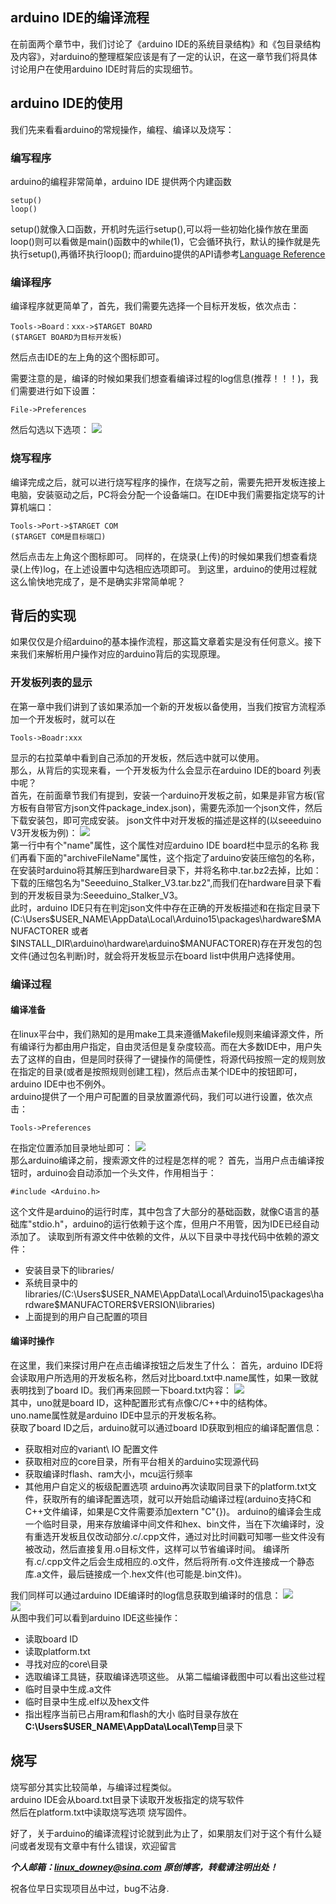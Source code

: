 ## arduino IDE的编译流程
在前面两个章节中，我们讨论了《arduino IDE的系统目录结构》和《包目录结构及内容》，对arduino的整理框架应该是有了一定的认识，在这一章节我们将具体讨论用户在使用arduino IDE时背后的实现细节。

## arduino IDE的使用
我们先来看看arduino的常规操作，编程、编译以及烧写：
### 编写程序
arduino的编程非常简单，arduino IDE 提供两个内建函数

    setup()
    loop()
setup()就像入口函数，开机时先运行setup(),可以将一些初始化操作放在里面
loop()则可以看做是main()函数中的while(1)，它会循环执行，默认的操作就是先执行setup(),再循环执行loop();
而arduino提供的API请参考[Language Reference](https://www.arduino.cc/reference/en/)  
### 编译程序
编译程序就更简单了，首先，我们需要先选择一个目标开发板，依次点击：

    Tools->Board：xxx->$TARGET BOARD
    ($TARGET BOARD为目标开发板)
然后点击IDE的左上角的这个图标即可。  


需要注意的是，编译的时候如果我们想查看编译过程的log信息(推荐！！！)，我们需要进行如下设置：

    File->Preferences
然后勾选以下选项：
![](https://raw.githubusercontent.com/linux-downey/bloc_test/master/article/arduino_build_process/set_compile_log.png)  
### 烧写程序
编译完成之后，就可以进行烧写程序的操作，在烧写之前，需要先把开发板连接上电脑，安装驱动之后，PC将会分配一个设备端口。在IDE中我们需要指定烧写的计算机端口：

    Tools->Port->$TARGET COM
    ($TARGET COM是目标端口)
然后点击左上角这个图标即可。
同样的，在烧录(上传)的时候如果我们想查看烧录(上传)log，在上述设置中勾选相应选项即可。
到这里，arduino的使用过程就这么愉快地完成了，是不是确实非常简单呢？
## 背后的实现
如果仅仅是介绍arduino的基本操作流程，那这篇文章着实是没有任何意义。接下来我们来解析用户操作对应的arduino背后的实现原理。
### 开发板列表的显示
在第一章中我们讲到了该如果添加一个新的开发板以备使用，当我们按官方流程添加一个开发板时，就可以在

    Tools->Boadr:xxx
显示的右拉菜单中看到自己添加的开发板，然后选中就可以使用。  
那么，从背后的实现来看，一个开发板为什么会显示在arduino IDE的board 列表中呢？  
首先，在前面章节我们有提到，安装一个arduino开发板之前，如果是非官方板(官方板有自带官方json文件package_index.json)，需要先添加一个json文件，然后下载安装包，即可完成安装。
json文件中对开发板的描述是这样的(以seeeduino V3开发板为例)：
![](https://raw.githubusercontent.com/linux-downey/bloc_test/master/article/arduino_build_process/stack_V3.png)  
第一行中有个"name"属性，这个属性对应arduino IDE board栏中显示的名称
我们再看下面的"archiveFileName"属性，这个指定了arduino安装压缩包的名称，在安装时arduino将其解压到hardware目录下，并将名称中.tar.bz2去掉，比如：下载的压缩包名为"Seeeduino_Stalker_V3.tar.bz2",而我们在hardware目录下看到的开发板目录为:Seeeduino_Stalker_V3。  
此时，arduino IDE只有在判定json文件中存在正确的开发板描述和在指定目录下(C:\Users\$USER_NAME\AppData\Local\Arduino15\packages\hardware\$MANUFACTORER 或者 $INSTALL_DIR\arduino\hardware\arduino\$MANUFACTORER)存在开发包的包文件(通过包名判断)时，就会将开发板显示在board list中供用户选择使用。

### 编译过程
#### 编译准备
在linux平台中，我们熟知的是用make工具来遵循Makefile规则来编译源文件，所有编译行为都由用户指定，自由灵活但是复杂度较高。而在大多数IDE中，用户失去了这样的自由，但是同时获得了一键操作的简便性，将源代码按照一定的规则放在指定的目录(或者是按照规则创建工程)，然后点击某个IDE中的按钮即可，arduino IDE中也不例外。  
arduino提供了一个用户可配置的目录放置源代码，我们可以进行设置，依次点击：

    Tools->Preferences
在指定位置添加目录地址即可：
![](https://raw.githubusercontent.com/linux-downey/bloc_test/master/article/arduino_build_process/add_directory.png)  
那么arduino编译之前，搜索源文件的过程是怎样的呢？
首先，当用户点击编译按钮时，arduino会自动添加一个头文件，作用相当于：

    #include <Arduino.h>
这个文件是arduino的运行时库，其中包含了大部分的基础函数，就像C语言的基础库"stdio.h"，arduino的运行依赖于这个库，但用户不用管，因为IDE已经自动添加了。
读取到所有源文件中依赖的文件，从以下目录中寻找代码中依赖的源文件：
* 安装目录下的libraries/
* 系统目录中的libraries/(C:\Users\$USER_NAME\AppData\Local\Arduino15\packages\hardware\$MANUFACTORER\$VERSION\libraries)
* 上面提到的用户自己配置的项目

#### 编译时操作
在这里，我们来探讨用户在点击编译按钮之后发生了什么：
首先，arduino IDE将会读取用户所选用的开发板名称，然后对比board.txt中.name属性，如果一致就表明找到了board ID。我们再来回顾一下board.txt内容：
![](https://raw.githubusercontent.com/linux-downey/bloc_test/master/article/arduino_build_process/board_txt.png)  
其中，uno就是board ID，这种配置形式有点像C/C++中的结构体。  
uno.name属性就是arduino IDE中显示的开发板名称。  
获取了board ID之后，arduino就可以通过board ID获取到相应的编译配置信息：  
* 获取相对应的variant\ IO 配置文件
* 获取相对应的core目录，所有平台相关的arduino实现源代码
* 获取编译时flash、ram大小，mcu运行频率
* 其他用户自定义的板级配置选项
arduino再次读取同目录下的platform.txt文件，获取所有的编译配置选项，就可以开始启动编译过程(arduino支持C和C++文件编译，如果是C文件需要添加extern "C"{})。
arduino的编译会生成一个临时目录，用来存放编译中间文件和hex、bin文件，当在下次编译时，没有重选开发板且仅改动部分.c/.cpp文件，通过对比时间戳可知哪一些文件没有被改动，然后直接复用.o目标文件，这样可以节省编译时间。
编译所有.c/.cpp文件之后会生成相应的.o文件，然后将所有.o文件连接成一个静态库.a文件，最后链接成一个.hex文件(也可能是.bin文件)。

我们同样可以通过arduino IDE编译时的log信息获取到编译时的信息：
![](https://raw.githubusercontent.com/linux-downey/bloc_test/master/article/arduino_build_process/compile.png)  
![](https://raw.githubusercontent.com/linux-downey/bloc_test/master/article/arduino_build_process/compile2.png)  
从图中我们可以看到arduino IDE这些操作：
* 读取board ID
* 读取platform.txt
* 寻找对应的core\目录
* 选取编译工具链，获取编译选项这些。
从第二幅编译截图中可以看出这些过程
* 临时目录中生成.a文件
* 临时目录中生成.elf以及hex文件
* 指出程序当前已占用ram和flash的大小
临时目录存放在**C:\Users\$USER_NAME\AppData\Local\Temp**目录下

## 烧写
烧写部分其实比较简单，与编译过程类似。  
arduino IDE会从board.txt目录下读取开发板指定的烧写软件  
然后在platform.txt中读取烧写选项
烧写固件。

好了，关于arduino的编译流程讨论就到此为止了，如果朋友们对于这个有什么疑问或者发现有文章中有什么错误，欢迎留言


***个人邮箱：linux_downey@sina.com***
***原创博客，转载请注明出处！***

祝各位早日实现项目丛中过，bug不沾身.
